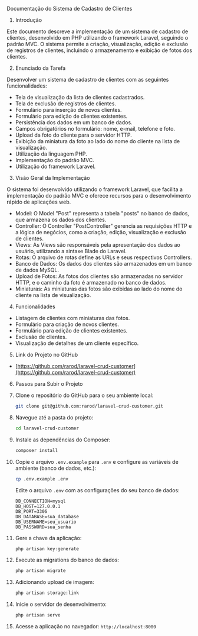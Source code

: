 Documentação do Sistema de Cadastro de Clientes

1. Introdução

Este documento descreve a implementação de um sistema de cadastro de clientes, desenvolvido em PHP utilizando o framework Laravel, seguindo o padrão MVC. O sistema permite a criação, visualização, edição e exclusão de registros de clientes, incluindo o armazenamento e exibição de fotos dos clientes.

2. Enunciado da Tarefa

Desenvolver um sistema de cadastro de clientes com as seguintes funcionalidades:

* Tela de visualização da lista de clientes cadastrados.
* Tela de exclusão de registros de clientes.
* Formulário para inserção de novos clientes.
* Formulário para edição de clientes existentes.
* Persistência dos dados em um banco de dados.
* Campos obrigatórios no formulário: nome, e-mail, telefone e foto.
* Upload da foto do cliente para o servidor HTTP.
* Exibição da miniatura da foto ao lado do nome do cliente na lista de visualização.
* Utilização da linguagem PHP.
* Implementação do padrão MVC.
* Utilização do framework Laravel.

3. Visão Geral da Implementação

O sistema foi desenvolvido utilizando o framework Laravel, que facilita a implementação do padrão MVC e oferece recursos para o desenvolvimento rápido de aplicações web.

* Model: O Model "Post" representa a tabela "posts" no banco de dados, que armazena os dados dos clientes.
* Controller: O Controller "PostController" gerencia as requisições HTTP e a lógica de negócios, como a criação, edição, visualização e exclusão de clientes.
* Views: As Views são responsáveis pela apresentação dos dados ao usuário, utilizando a sintaxe Blade do Laravel.
* Rotas: O arquivo de rotas define as URLs e seus respectivos Controllers.
* Banco de Dados: Os dados dos clientes são armazenados em um banco de dados MySQL.
* Upload de Fotos: As fotos dos clientes são armazenadas no servidor HTTP, e o caminho da foto é armazenado no banco de dados.
* Miniaturas: As miniaturas das fotos são exibidas ao lado do nome do cliente na lista de visualização.

4. Funcionalidades

* Listagem de clientes com miniaturas das fotos.
* Formulário para criação de novos clientes.
* Formulário para edição de clientes existentes.
* Exclusão de clientes.
* Visualização de detalhes de um cliente específico.

5. Link do Projeto no GitHub

* [https://github.com/rarod/laravel-crud-customer](https://github.com/rarod/laravel-crud-customer)

6. Passos para Subir o Projeto

1.  Clone o repositório do GitHub para o seu ambiente local:

    ```bash
    git clone git@github.com:rarod/laravel-crud-customer.git
    ```

2.  Navegue até a pasta do projeto:

    ```bash
    cd laravel-crud-customer
    ```

3.  Instale as dependências do Composer:

    ```bash
    composer install
    ```

4.  Copie o arquivo `.env.example` para `.env` e configure as variáveis de ambiente (banco de dados, etc.):

    ```bash
    cp .env.example .env
    ```

    Edite o arquivo `.env` com as configurações do seu banco de dados:

    ```
    DB_CONNECTION=mysql
    DB_HOST=127.0.0.1
    DB_PORT=3306
    DB_DATABASE=sua_database
    DB_USERNAME=seu_usuario
    DB_PASSWORD=sua_senha
    ```

5.  Gere a chave da aplicação:

    ```bash
    php artisan key:generate
    ```

6.  Execute as migrations do banco de dados:

    ```bash
    php artisan migrate
    ```

7.  Adicionando upload de imagem:

    ```bash
    php artisan storage:link
    ```

8.  Inicie o servidor de desenvolvimento:

    ```bash
    php artisan serve
    ```

9.  Acesse a aplicação no navegador: `http://localhost:8000`

